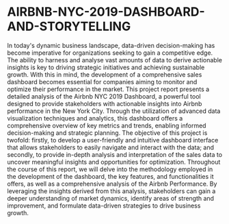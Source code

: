 # AIRBNB-NYC-2019-DASHBOARD-AND-STORYTELLING

In today's dynamic business landscape, data-driven decision-making has become imperative for organizations seeking to gain a competitive edge. The ability to harness and analyse vast amounts of data to derive actionable insights is key to driving strategic initiatives and achieving sustainable growth. With this in mind, the development of a comprehensive sales dashboard becomes essential for companies aiming to monitor and optimize their performance in the market.
This project report presents a detailed analysis of the Airbnb NYC 2019 Dashboard, a powerful tool designed to provide stakeholders with actionable insights into Airbnb performance in the New York City. Through the utilization of advanced data visualization techniques and analytics, this dashboard offers a comprehensive overview of key metrics and trends, enabling informed decision-making and strategic planning.
The objective of this project is twofold: firstly, to develop a user-friendly and intuitive dashboard interface that allows stakeholders to easily navigate and interact with the data; and secondly, to provide in-depth analysis and interpretation of the sales data to uncover meaningful insights and opportunities for optimization.
Throughout the course of this report, we will delve into the methodology employed in the development of the dashboard, the key features, and functionalities it offers, as well as a comprehensive analysis of the Airbnb Performance. By leveraging the insights derived from this analysis, stakeholders can gain a deeper understanding of market dynamics, identify areas of strength and improvement, and formulate data-driven strategies to drive business growth.
